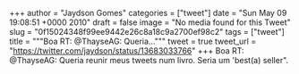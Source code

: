 
+++
author = "Jaydson Gomes"
categories = ["tweet"]
date = "Sun May 09 19:08:51 +0000 2010"
draft = false
image = "No media found for this Tweet"
slug = "0f15024348f99ee9442e26c8a18c9a2700ef98c2"
tags = ["tweet"]
title = """Boa RT: @ThayseAG: Queria..."""
tweet = true
tweet_url = "https://twitter.com/jaydson/status/13683033766"
+++
Boa RT: @ThayseAG: Queria reunir meus tweets num livro. Seria um 'best(a) seller".
